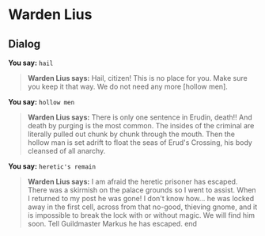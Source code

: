# Warden Lius




## Dialog

**You say:** `hail`



>**Warden Lius says:** Hail, citizen! This is no place for you. Make sure you keep it that way. We do not need any more [hollow men].

**You say:** `hollow men`



>**Warden Lius says:** There is only one sentence in Erudin, death!! And death by purging is the most common. The insides of the criminal are literally pulled out chunk by chunk through the mouth. Then the hollow man is set adrift to float the seas of Erud's Crossing, his body cleansed of all anarchy.

**You say:** `heretic's remain`



>**Warden Lius says:** I am afraid the heretic prisoner has escaped. There was a skirmish on the palace grounds so I went to assist. When I returned to my post he was gone! I don't know how... he was locked away in the first cell, across from that no-good, thieving gnome, and it is impossible to break the lock with or without magic. We will find him soon. Tell Guildmaster Markus he has escaped.
end

